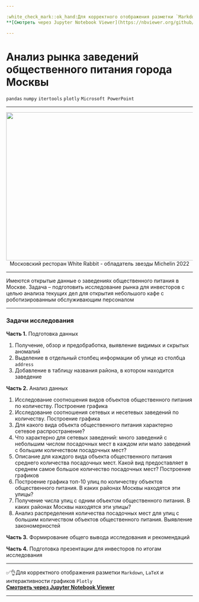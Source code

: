 ```yaml
---

:white_check_mark::ok_hand:Для корректного отображения разметки `Markdown`, `LaTeX` и интерактивности графиков `Plotly` </br>
**[Cмотреть через Jupyter Notebook Viewer](https://nbviewer.org/github/NikitaGirya/moscow_catering_analysis/blob/main/Girya_moscow_catering_analysis.ipynb)**

---
```


# Анализ рынка заведений общественного питания города Москвы

`pandas`  `numpy`  `itertools`  `plotly`  `Microsoft PowerPoint`

---

<p align='center'>
  <img src='https://www.2do2go.ru/uploads/e4a0da79aebb580de50908e1e1f73710_w1188_h475.jpg' width=1000 height=400 />
  Московский ресторан White Rabbit - обладатель звезды Michelin 2022
</p>

---

Имеются открытые данные о заведениях общественного питания в Москве. Задача – подготовить исследование рынка для инвесторов с целью анализа текущих дел для открытия небольшого кафе с роботизированным обслуживающим персоналом

---

### Задачи исследования


**Часть 1.** Подготовка данных

1. Получение, обзор и предобработка, выявление видимых и скрытых аномалий
2. Выделение в отдельный столбец информации об улице из столбца `address`
3. Добавление в таблицу названия района, в котором находится заведение

**Часть 2.** Анализ данных

1. Исследование соотношения видов объектов общественного питания по количеству. Построение графика
2. Исследование соотношения сетевых и несетевых заведений по количеству. Построение графика
3. Для какого вида объекта общественного питания характерно сетевое распространение?
4. Что характерно для сетевых заведений: много заведений с небольшим числом посадочных мест в каждом или мало заведений с большим количеством посадочных мест?
5. Описание для каждого вида объекта общественного питания среднего количества посадочных мест. Какой вид предоставляет в среднем самое большое количество посадочных мест? Построение графиков
6. Построение графика топ-10 улиц по количеству объектов общественного питания. В каких районах Москвы находятся эти улицы?
7. Получение числа улиц с одним объектом общественного питания. В каких районах Москвы находятся эти улицы?
8. Анализ распределения количества посадочных мест для улиц с большим количеством объектов общественного питания. Выявление закономерностей

**Часть 3.** Формирование общего вывода исследования и рекомендаций

**Часть 4.** Подготовка презентации для инвесторов по итогам исследования

---

:white_check_mark::ok_hand:Для корректного отображения разметки `Markdown`, `LaTeX` и интерактивности графиков `Plotly` </br>
**[Cмотреть через Jupyter Notebook Viewer](https://nbviewer.org/github/NikitaGirya/moscow_catering_analysis/blob/main/Girya_moscow_catering_analysis.ipynb)**

---
